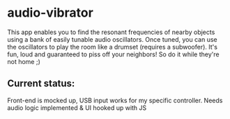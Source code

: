 # audio-vibrator
This app enables you to find the resonant frequencies of nearby objects using a bank of easily tunable audio oscillators. Once tuned, you can use the oscillators to play the room like a drumset (requires a subwoofer). It's fun, loud and guaranteed to piss off your neighbors! So do it while they're not home ;)

## Current status:
Front-end is mocked up, USB input works for my specific controller.
Needs audio logic implemented & UI hooked up with JS
